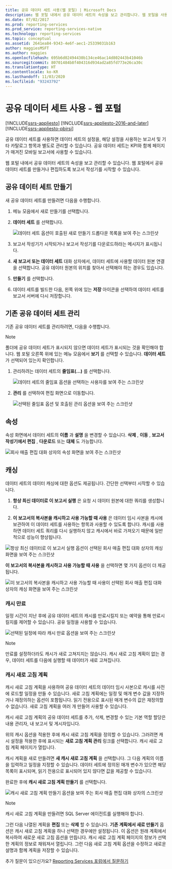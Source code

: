 ```yaml
---
title: 공유 데이터 세트 사용(웹 포털) | Microsoft Docs
description: 웹 포털 내에서 공유 데이터 세트의 속성을 보고 관리합니다. 웹 포털을 사용하여 보고서 작성기에서 공유 데이터 세트를 만들거나 편집합니다.
ms.date: 07/02/2017
ms.prod: reporting-services
ms.prod_service: reporting-services-native
ms.technology: reporting-services
ms.topic: conceptual
ms.assetid: 2641ea84-9343-4e6f-aec1-25339031b163
author: maggiesMSFT
ms.author: maggies
ms.openlocfilehash: 695b6d02494430b134ce46ac14d802443b41046b
ms.sourcegitcommit: 80701484b8f404316d934ad2a85fd773e26ca30c
ms.translationtype: HT
ms.contentlocale: ko-KR
ms.lasthandoff: 11/03/2020
ms.locfileid: "93243792"
---
```

# <a name="work-with-shared-datasets---web-portal"></a>공유 데이터 세트 사용 - 웹 포털

[!INCLUDE[ssrs-appliesto](../includes/ssrs-appliesto.md)] [!INCLUDE[ssrs-appliesto-2016-and-later](../includes/ssrs-appliesto-2016-and-later.md)] [!INCLUDE[ssrs-appliesto-pbirsi](../includes/ssrs-appliesto-pbirs.md)]

공유 데이터 세트를 사용하면 데이터 세트의 설정을, 해당 설정을 사용하는 보고서 및 기타 카탈로그 항목과 별도로 관리할 수 있습니다. 공유 데이터 세트는 KPI와 함께 페이지가 매겨진 모바일 보고서에 사용할 수 있습니다.

웹 포털 내에서 공유 데이터 세트의 속성을 보고 관리할 수 있습니다. 웹 포털에서 공유 데이터 세트를 만들거나 편집하도록 보고서 작성기를 시작할 수 있습니다.

## <a name="create-a-shared-dataset"></a>공유 데이터 세트 만들기
  
새 공유 데이터 세트를 만들려면 다음을 수행합니다.  
  
1.  메뉴 모음에서 새로 만들기를 선택합니다.  
  
2.  **데이터 세트** 를 선택합니다.  
  
    ![데이터 세트 옵션이 호출된 새로 만들기 드롭다운 목록을 보여 주는 스크린샷](../reporting-services/media/ssrsdataset-newdataset.png)  
  
3.  보고서 작성기가 시작되거나 보고서 작성기를 다운로드하라는 메시지가 표시됩니다.  
  
4.  **새 보고서 또는 데이터 세트** 대화 상자에서, 데이터 세트에 사용할 데이터 원본 연결을 선택합니다. 공유 데이터 원본의 위치를 찾아서 선택해야 하는 경우도 있습니다.  
  
5.  **만들기** 를 선택합니다.  
  
6.  데이터 세트를 빌드한 다음, 왼쪽 위에 있는 **저장** 아이콘을 선택하여 데이터 세트를 보고서 서버에 다시 저장합니다.  
  
## <a name="manage-an-existing-shared-dataset"></a>기존 공유 데이터 세트 관리
  
기존 공유 데이터 세트를 관리하려면, 다음을 수행합니다.  
  
> [!NOTE]
> 폴더에 공유 데이터 세트가 표시되지 않으면 데이터 세트가 표시되는 것을 확인해야 합니다. 웹 포털 오른쪽 위에 있는 메뉴 모음에서 **보기** 를 선택할 수 있습니다. **데이터 세트** 가 선택되어 있는지 확인합니다.  
  
1.  관리하려는 데이터 세트의 **줄임표(…)** 를 선택합니다.  
  
    ![데이터 세트의 줄임표 옵션을 선택하는 사용자를 보여 주는 스크린샷](../reporting-services/media/ssrsdataset-ellipse.png)  
  
2.  **관리** 를 선택하여 편집 화면으로 이동합니다.  
  
    ![선택된 줄임표 옵션 및 호출된 관리 옵션을 보여 주는 스크린샷](../reporting-services/media/ssrsdataset-manage.png)  
  
## <a name="properties"></a>속성
  
속성 화면에서 데이터 세트의 **이름** 과 **설명** 을 변경할 수 있습니다. **삭제** , **이동** , **보고서 작성기에서 편집** , **다운로드** 또는 **대체** 도 가능합니다.  
  
![회사 매출 편집 대화 상자의 속성 화면을 보여 주는 스크린샷](../reporting-services/media/ssrsdataset-properties.png)  
  
## <a name="caching"></a>캐싱
  
데이터 세트의 데이터 캐싱에 대한 옵션도 제공됩니다. 간단한 선택부터 시작할 수 있습니다.  
  
1.  **항상 최신 데이터로 이 보고서 실행** 은 요청 시 데이터 원본에 대한 쿼리를 생성합니다.  
  
2.  **이 보고서의 복사본을 캐시하고 사용 가능할 때 사용** 은 데이터 임시 사본을 캐시에 보관하여 이 데이터 세트를 사용하는 항목과 사용할 수 있도록 합니다. 캐시를 사용하면 데이터 세트 쿼리를 다시 실행하지 않고 캐시에서 바로 가져오기 때문에 일반적으로 성능이 향상됩니다.  
  
![항상 최신 데이터로 이 보고서 실행 옵션이 선택된 회사 매출 편집 대화 상자의 캐싱 화면을 보여 주는 스크린샷](../reporting-services/media/ssrsdataset-caching1.png)  
  
**이 보고서의 복사본을 캐시하고 사용 가능할 때 사용** 을 선택하면 몇 가지 옵션이 더 제공됩니다.  
  
![이 보고서의 복사본을 캐시하고 사용 가능할 때 사용이 선택된 회사 매출 편집 대화 상자의 캐싱 화면을 보여 주는 스크린샷](../reporting-services/media/ssrsdataset-caching2.png)  
  
### <a name="cache-expiration"></a>캐시 만료  
  
일정 시간이 지난 후에 공유 데이터 세트의 캐시를 만료시킬지 또는 예약을 통해 만료시킬지를 제어할 수 있습니다. 공유 일정을 사용할 수 있습니다.  
  
![선택된 일정에 따라 캐시 만료 옵션을 보여 주는 스크린샷](../reporting-services/media/ssrsdataset-caching3.png)  
  
> [!NOTE]
> 만료를 설정하더라도 캐시가 새로 고쳐지지는 않습니다. 캐시 새로 고침 계획이 없는 경우, 데이터 세트를 다음에 실행할 때 데이터가 새로 고쳐집니다.  
  
### <a name="cache-refresh-plans"></a>캐시 새로 고침 계획  
  
캐시 새로 고침 계획을 사용하여 공유 데이터 세트의 데이터 임시 사본으로 캐시를 사전에 로드할 일정을 만들 수 있습니다. 새로 고침 계획에는 일정 및 매개 변수 값을 지정하거나 재정의하는 옵션이 포함됩니다. 읽기 전용으로 표시된 매개 변수의 값은 재정의할 수 없습니다. 새로 고침 계획을 여러 개 만들어 사용할 수 있습니다.   
  
캐시 새로 고침 계획의 공유 데이터 세트를 추가, 삭제, 변경할 수 있는 기본 역할 할당은 내용 관리자, 내 보고서 및 게시자입니다.  
  
위의 캐시 옵션을 적용한 후에 캐시 새로 고침 계획을 정의할 수 있습니다. 그러려면 캐시 설정을 적용한 후에 표시되는 **새로 고침 계획 관리** 링크를 선택합니다. 캐시 새로 고침 계획 페이지가 열립니다.   
  
캐시 계획을 새로 만들려면 **새 캐시 새로 고침 계획** 을 선택합니다. 그 다음 계획의 이름을 입력하고 일정을 지정할 수 있습니다. 데이터 세트에 정의된 매개 변수가 있으면 해당 목록이 표시되며, 읽기 전용으로 표시되어 있지 않다면 값을 제공할 수 있습니다.  
  
완료한 후에 **캐시 새로 고침 계획 만들기** 를 선택합니다.  
  
![캐시 새로 고침 계획 만들기 옵션을 보여 주는 회사 매출 편집 대화 상자의 스크린샷](../reporting-services/media/ssrsdataset-caching4.png)  
  
> [!NOTE]
> 캐시 새로 고침 계획을 만들려면 SQL Server 에이전트를 실행해야 합니다.  
  
그런 다음 나열된 계획을 **편집** 또는 **삭제** 할 수 있습니다. **기존 계획에서 새로 만들기** 옵션은 캐시 새로 고침 계획을 하나 선택한 경우에만 설정됩니다. 이 옵션은 원래 계획에서 복사하여 새로운 새로 고침 옵션을 만듭니다. 캐시 새로 고침 계획 페이지의 정보가 선택한 계획의 정보로 채워져서 열립니다. 그런 다음 새로 고침 계획 옵션을 수정하고 새로운 설명과 함께 계획을 저장할 수 있습니다.  

추가 질문이 있으신가요? [Reporting Services 포럼에서 질문하기](https://go.microsoft.com/fwlink/?LinkId=620231)
